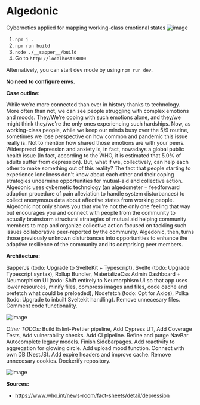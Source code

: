 # Algedonic
Cybernetics applied for mapping working-class emotional states
![image](https://user-images.githubusercontent.com/16574952/173205437-58eea16f-089f-4586-b6b9-8d9262c4c072.png)

1. `npm i .`
2. `npm run build`
3. `node ./__sapper__/build`
4. Go to `http://localhost:3000`

Alternatively, you can start dev mode by using `npm run dev`.

**No need to configure envs.**

**Case outline:**

 While we're more connected than ever in history thanks to
                    technology. More often than not, we can see people
                    struggling with complex emotions and moods. They/We're coping with
                    such emotions alone, and they/we might think they/we're the only ones
                    experiencing such hardships. Now, as working-class people,
                    while we keep our minds busy over the 5/9 routine, sometimes
                    we lose perspective on how common and pandemic this issue really is. Not to mention how
                    shared those emotions are with your peers. Widespread depression and anxiety is, in fact, nowadays a
                    global public health issue (In fact, according to the WHO, it is estimated that 5.0% of adults suffer from depression). But, what if we, collectively, can help each other to make something out of this reality?
                    The fact that people starting to experience loneliness don't know about each other and their coping strategies
                    undermine opportunities for mutual-aid and collective
                    action. Algedonic uses cybernetic technology (an algedometer + feedforward adaption procedure of pain alleviation to handle system disturbances) to collect anonymous data about affective states
                    from working people. Algedonic not only shows you that you're not the only one feeling that way but encourages you and connect with people from the community to actually brainstorm structural strategies of mutual aid helping community members to map and organize collective action focused on tackling such issues collaborative peer-reported by the community. Algedonic, then, turns those previously unknown disturbances into opportunities to enhance the adaptive resilience of the community and its comprising peer members.
                  


**Architecture:**

SapperJs (todo: Upgrade to SvelteKit + Typescript), Svelte (todo: Upgrade Typescript syntax), Rollup Bundler, 
MaterializeCss Admin Dashboard + Neumorphism UI (todo: Shift entirely to Neumorphism UI so that app uses lower resources, minify files, compress images and files, code cache and prefetch what could be preloaded), Nodefetch (todo: Opt for Axios), Polka (todo: Upgrade to inbuilt Sveltekit handling). Remove unnecesary files. Comment code functionality.

![image](https://user-images.githubusercontent.com/16574952/173208359-533036c4-a0b8-4534-a0b9-cab551bdb679.png)


_Other TODOs:_ Build Eslint-Prettier pipeline, Add Cypress UT, Add Coverage Tests, Add vulnerability checks. Add CI pipeline. Refine and purge NavBar Autocomplete legacy models. Finish Sidebarpages. Add reactivity to aggregation for glowing circle. Add upload mood function. Connect with own DB (NestJS). Add expire headers and improve cache. Remove unnecesary cookies. Dockerify repository.

![image](https://user-images.githubusercontent.com/16574952/173208447-b130c0dd-18a4-4cb9-933b-2d2d20888895.png)

**Sources:**

- https://www.who.int/news-room/fact-sheets/detail/depression

